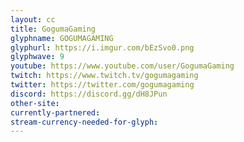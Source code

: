 ```yaml
---
layout: cc
title: GogumaGaming
glyphname: GOGUMAGAMING
glyphurl: https://i.imgur.com/bEzSvo0.png
glyphwave: 9
youtube: https://www.youtube.com/user/GogumaGaming
twitch: https://www.twitch.tv/gogumagaming
twitter: https://twitter.com/gogumagaming
discord: https://discord.gg/dH8JPun
other-site: 
currently-partnered: 
stream-currency-needed-for-glyph: 
---
```


